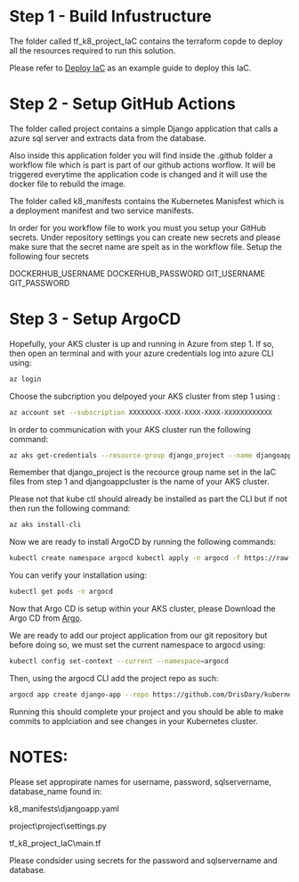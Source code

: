 # Step 1 - Build Infustructure

The folder called tf_k8_project_IaC contains the terraform copde to deploy all the resources required to run this solution.

Please refer to [Deploy IaC](https://github.com/DrisDary/terraform_project_IaC) as an example guide to deploy this IaC. 


# Step 2 - Setup GitHub Actions

The folder called project contains a simple Django application that calls a azure sql server and extracts data from the database.

Also inside this application folder you will find inside the .github folder a workflow file which is part is part of our github actions worflow. It will be triggered everytime the application code is changed and it will use the docker file to rebuild the image.

The folder called k8_manifests contains the Kubernetes Manisfest which is a deployment manifest and two service manifests.

In order for you workflow file to work you must you setup your GitHub secrets. Under repository settings you can create new secrets and please make sure that the secret name are spelt as in the workflow file. Setup the following four secrets

DOCKERHUB_USERNAME
DOCKERHUB_PASSWORD
GIT_USERNAME 
GIT_PASSWORD

# Step 3 - Setup ArgoCD

Hopefully, your AKS cluster is up and running in Azure from step 1. If so, then open an terminal and with your azure credentials log into azure CLI using:

``` bash
az login
```

Choose the subcription you delpoyed your AKS cluster from step 1 using :


``` bash
az account set --subscription XXXXXXXX-XXXX-XXXX-XXXX-XXXXXXXXXXXX
```

In order to communication with your AKS cluster run the following command:

``` bash
az aks get-credentials --resource-group django_project --name djangoappcluster --overwrite-existing
```

Remember that django_project is the recource group name set in the IaC files from step 1 and djangoappcluster is the name of your AKS cluster.

Please not that kube ctl should already be installed as part the CLI but if not then run the following command:

``` bash
az aks install-cli
```
Now we are ready to install ArgoCD by running the following commands:

``` bash
kubectl create namespace argocd kubectl apply -n argocd -f https://raw.githubusercontent.com/argoproj/argo-cd/stable/manifests/install.yaml
```
You can verify your installation using:

``` bash
kubectl get pods -n argocd
```

Now that Argo CD is setup within your AKS cluster, please Download the Argo CD from [Argo](https://github.com/argoproj/argo-cd/releases/latest).

We are ready to add our project application from our git repository but before doing so, we must set the current namespace to argocd using:

```bash
kubectl config set-context --current --namespace=argocd
```
Then, using the argocd CLI add the project repo as such:
```bash
argocd app create django-app --repo https://github.com/DrisDary/kubernetes_project/k8_manifests.git --dest-server https://kubernetes.default.svc --dest-namespace default
```
Running this should complete your project and you should be able to make commits to applciation and see changes in your Kubernetes cluster.

# NOTES:

Please set appropirate names for username, password, sqlservername, database_name found in:

k8_manifests\djangoapp.yaml

project\project\settings.py

tf_k8_project_IaC\main.tf

Please condsider using secrets for the password and sqlservername and database.
